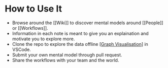 # How to Use It

- Browse around the [[Wiki]] to discover mental models around [[People]] or [[Workflows]].
- Information in each note is meant to give you an explaination and motivate you to explore more.
- Clone the repo to explore the data offline [[Graph
  Visualisation](https://foambubble.github.io/foam/graph-visualisation)] in
  VSCode.
- Submit your own mental model through pull request.
- Share the workflows with your team and the world.
